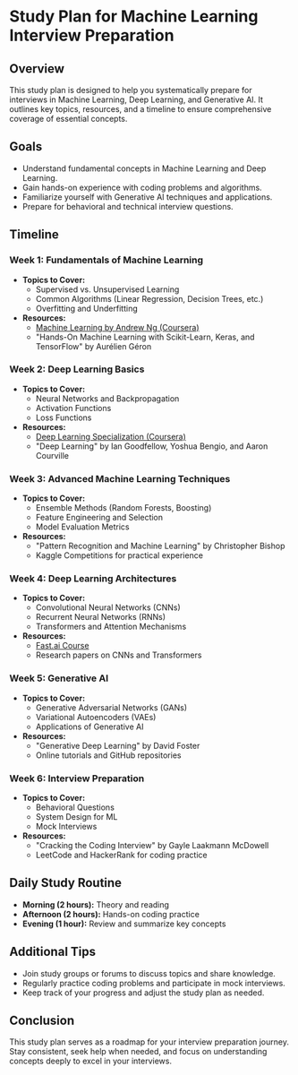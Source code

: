 # Study Plan for Machine Learning Interview Preparation

## Overview
This study plan is designed to help you systematically prepare for interviews in Machine Learning, Deep Learning, and Generative AI. It outlines key topics, resources, and a timeline to ensure comprehensive coverage of essential concepts.

## Goals
- Understand fundamental concepts in Machine Learning and Deep Learning.
- Gain hands-on experience with coding problems and algorithms.
- Familiarize yourself with Generative AI techniques and applications.
- Prepare for behavioral and technical interview questions.

## Timeline
### Week 1: Fundamentals of Machine Learning
- **Topics to Cover:**
  - Supervised vs. Unsupervised Learning
  - Common Algorithms (Linear Regression, Decision Trees, etc.)
  - Overfitting and Underfitting
- **Resources:**
  - [Machine Learning by Andrew Ng (Coursera)](https://www.coursera.org/learn/machine-learning)
  - "Hands-On Machine Learning with Scikit-Learn, Keras, and TensorFlow" by Aurélien Géron

### Week 2: Deep Learning Basics
- **Topics to Cover:**
  - Neural Networks and Backpropagation
  - Activation Functions
  - Loss Functions
- **Resources:**
  - [Deep Learning Specialization (Coursera)](https://www.coursera.org/specializations/deep-learning)
  - "Deep Learning" by Ian Goodfellow, Yoshua Bengio, and Aaron Courville

### Week 3: Advanced Machine Learning Techniques
- **Topics to Cover:**
  - Ensemble Methods (Random Forests, Boosting)
  - Feature Engineering and Selection
  - Model Evaluation Metrics
- **Resources:**
  - "Pattern Recognition and Machine Learning" by Christopher Bishop
  - Kaggle Competitions for practical experience

### Week 4: Deep Learning Architectures
- **Topics to Cover:**
  - Convolutional Neural Networks (CNNs)
  - Recurrent Neural Networks (RNNs)
  - Transformers and Attention Mechanisms
- **Resources:**
  - [Fast.ai Course](https://course.fast.ai/)
  - Research papers on CNNs and Transformers

### Week 5: Generative AI
- **Topics to Cover:**
  - Generative Adversarial Networks (GANs)
  - Variational Autoencoders (VAEs)
  - Applications of Generative AI
- **Resources:**
  - "Generative Deep Learning" by David Foster
  - Online tutorials and GitHub repositories

### Week 6: Interview Preparation
- **Topics to Cover:**
  - Behavioral Questions
  - System Design for ML
  - Mock Interviews
- **Resources:**
  - "Cracking the Coding Interview" by Gayle Laakmann McDowell
  - LeetCode and HackerRank for coding practice

## Daily Study Routine
- **Morning (2 hours):** Theory and reading
- **Afternoon (2 hours):** Hands-on coding practice
- **Evening (1 hour):** Review and summarize key concepts

## Additional Tips
- Join study groups or forums to discuss topics and share knowledge.
- Regularly practice coding problems and participate in mock interviews.
- Keep track of your progress and adjust the study plan as needed.

## Conclusion
This study plan serves as a roadmap for your interview preparation journey. Stay consistent, seek help when needed, and focus on understanding concepts deeply to excel in your interviews.